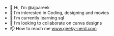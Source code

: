 - 👋 Hi, I’m @ajpareek
- 👀 I’m interested in Coding, designing and movies
- 🌱 I’m currently learning sql
- 💞️ I’m looking to collaborate on canva designs
- 📫 How to reach me www.geeky-nerd.com

<!---
ajpareek/ajpareek is a ✨ special ✨ repository because its `README.md` (this file) appears on your GitHub profile.
You can click the Preview link to take a look at your changes.
--->
